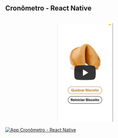 ## Cronômetro - React Native
<br/>

<div align="center">
<a href="https://youtu.be/8vPRshK-I4s" title="App Cronômetro - React Native" target="_blank" ><img src="https://github.com/hugofficial/BiscoitoDaSorte/blob/main/Captura%20de%20tela%202021-11-19%20213134.png" alt="App Cronômetro - React Native" width=35% height=35% /></a>
  </div>



[![App Cronômetro - React Native](https://res.cloudinary.com/marcomontalbano/image/upload/v1637370871/video_to_markdown/images/youtube--8vPRshK-I4s-c05b58ac6eb4c4700831b2b3070cd403.jpg)](https://youtu.be/8vPRshK-I4s "App Cronômetro - React Native")